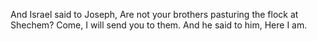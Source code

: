 And Israel said to Joseph, Are not your brothers pasturing the flock at Shechem? Come, I will send you to them. And he said to him, Here I am.
